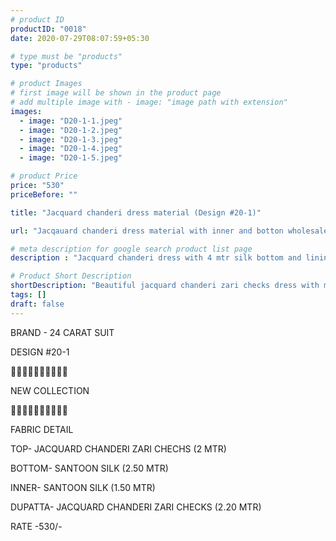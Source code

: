 ```yaml
---
# product ID
productID: "0018"
date: 2020-07-29T08:07:59+05:30

# type must be "products"
type: "products"

# product Images
# first image will be shown in the product page
# add multiple image with - image: "image path with extension"
images:
  - image: "D20-1-1.jpeg"
  - image: "D20-1-2.jpeg"
  - image: "D20-1-3.jpeg"
  - image: "D20-1-4.jpeg"
  - image: "D20-1-5.jpeg"

# product Price
price: "530"
priceBefore: ""

title: "Jacquard chanderi dress material (Design #20-1)"

url: "Jacqauard chanderi dress material with inner and botton wholesale design20-1"

# meta description for google search product list page
description : "Jacquard chanderi dress with 4 mtr silk bottom and lining with matching chanderi zari dupatta"

# Product Short Description
shortDescription: "Beautiful jacquard chanderi zari checks dress with matching 4 mtr bottom plus lining and chanderi zari checks dupatta."
tags: []
draft: false
---
```

BRAND - 24 CARAT SUIT

DESIGN #20-1

💐💐💐💐💐💐💐💐💐💐

NEW COLLECTION

🌷🌷🌷🌷🌷🌷🌷🌷🌷🌷

FABRIC DETAIL

TOP- JACQUARD CHANDERI ZARI CHECHS (2 MTR)

BOTTOM- SANTOON SILK (2.50 MTR)

INNER- SANTOON SILK (1.50 MTR)

DUPATTA- JACQUARD CHANDERI ZARI CHECKS (2.20 MTR)

RATE -530/-
